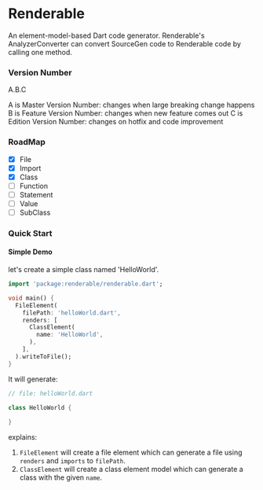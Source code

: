 # Renderable
An element-model-based Dart code generator. 
Renderable's AnalyzerConverter can convert SourceGen code to Renderable code by calling one method.

### Version Number
A.B.C

A is Master Version Number: changes when large breaking change happens
B is Feature Version Number: changes when new feature comes out
C is Edition Version Number: changes on hotfix and code improvement

### RoadMap
- [x] File
- [x] Import
- [x] Class
- [ ] Function
- [ ] Statement
- [ ] Value
- [ ] SubClass

### Quick Start

#### Simple Demo
let's create a simple class named 'HelloWorld'.

```dart
import 'package:renderable/renderable.dart';

void main() {
  FileElement(
    filePath: 'helloWorld.dart',
    renders: [
      ClassElement(
        name: 'HelloWorld',
      ),
    ],
  ).writeToFile();
}
```

It will generate:
```dart
// file: helloWorld.dart

class HelloWorld {
  
}
```

explains:
1. `FileElement` will create a file element which can generate a file using `renders` and `imports` to `filePath`.
1. `ClassElement` will create a class element model which can generate a class with the given `name`.
